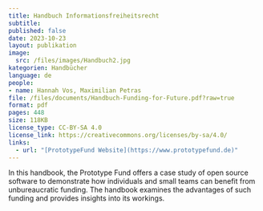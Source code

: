 ```yaml
---
title: Handbuch Informationsfreiheitsrecht 
subtitle: 
published: false
date: 2023-10-23
layout: publikation
image:
  src: /files/images/Handbuch2.jpg
kategorien: Handbücher
language: de
people:
- name: Hannah Vos, Maximilian Petras
file: /files/documents/Handbuch-Funding-for-Future.pdf?raw=true
format: pdf
pages: 448
size: 118KB
license_type: CC-BY-SA 4.0
license_link: https://creativecommons.org/licenses/by-sa/4.0/
links: 
  - url: "[PrototypeFund Website](https://www.prototypefund.de)"
---
```

In this handbook, the Prototype Fund offers a case study of open source software to demonstrate how individuals and small teams can benefit from unbureaucratic funding. The handbook examines the advantages of such funding and provides insights into its workings.
